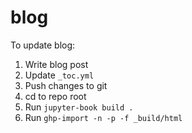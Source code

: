 # blog

To update blog:
1. Write blog post
2. Update `_toc.yml`
3. Push changes to git
4. cd to repo root
5. Run `jupyter-book build .` 
6. Run `ghp-import -n -p -f _build/html`
